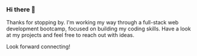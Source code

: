 ### Hi there 👋

Thanks for stopping by. I'm working my way through a full-stack web development bootcamp, focused on building my coding skills. Have a look at my projects and feel free to reach out with ideas.

Look forward connecting!


<!--
**mwoodervin/mwoodervin** is a ✨ _special_ ✨ repository because its `README.md` (this file) appears on your GitHub profile.

Here are some ideas to get you started:

- 🔭 I’m currently working on ...
- 🌱 I’m currently learning ...
- 👯 I’m looking to collaborate on ...
- 🤔 I’m looking for help with ...
- 💬 Ask me about ...
- 📫 How to reach me: ...
- 😄 Pronouns: ...
- ⚡ Fun fact: ...
-->
